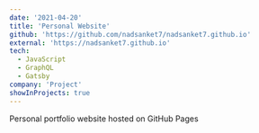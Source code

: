 ```yaml
---
date: '2021-04-20'
title: 'Personal Website'
github: 'https://github.com/nadsanket7/nadsanket7.github.io'
external: 'https://nadsanket7.github.io'
tech:
  - JavaScript
  - GraphQL
  - Gatsby
company: 'Project'
showInProjects: true
---
```


Personal portfolio website hosted on GitHub Pages
